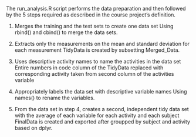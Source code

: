 The run_analysis.R script performs the data preparation and then followed by the 5 steps required as described in the course project’s definition.

1. Merges the training and the test sets to create one data set
Using rbind() and cbind() to merge the data sets.

2. Extracts only the measurements on the mean and standard deviation for each measurement
TidyData is created by subsetting Merged_Data.

3. Uses descriptive activity names to name the activities in the data set
Entire numbers in code column of the TidyData replaced with corresponding activity taken from second column of the activities variable

4. Appropriately labels the data set with descriptive variable names
Using names() to rename the variables.

5. From the data set in step 4, creates a second, independent tidy data set with the average of each variable for each activity and each subject
FinalData is created and exported after groupped by subject and activity based on dplyr.
